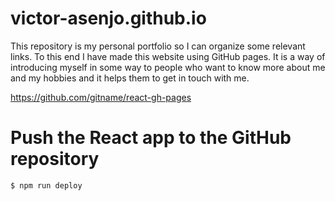 # victor-asenjo.github.io
This repository is my personal portfolio so I can organize some relevant links. To this end I have made this website using GitHub pages. It is a way of introducing myself in some way to people who want to know more about me and my hobbies and it helps them to get in touch with me.

https://github.com/gitname/react-gh-pages

# Push the React app to the GitHub repository
```
$ npm run deploy
```